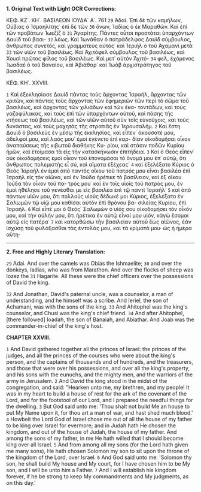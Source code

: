 **1. Original Text with Light OCR Corrections:**

ΚΕΦ. ΚΖ΄. ΚΗ΄. ΒΑΣΙΛΕΩΝ ΙΟΥΔΑ΄ Α΄. 761
`29` Ἀδαί. Ἐπὶ δὲ τῶν καμήλων, Οὐβίας ὁ Ἰσμαηλίτης˙ ἐπὶ δὲ τῶν
`30` ὄνων, Ἰαδίας ὁ ἐκ Μαραθῶν. Καὶ ἐπὶ τῶν προβάτων Ἰωεζὶζ ὁ
`31` Ἀγαρίτης. Πάντες οὗτοι προστάται ὑπαρχόντων Δαυὶδ τοῦ βασι-
`32` λέως. Καὶ Ἰωνάθαν ὁ πατράδελφος Δαυὶδ σύμβουλος, ἄνθρωπος
    συνετός, καὶ γραμματεὺς αὐτός˙ καὶ Ἰεριὴλ ὁ τοῦ Ἀχαμανὶ μετὰ
`33` τῶν υἱῶν τοῦ βασιλέως. Καὶ Ἀχιτόφελ σύμβουλος τοῦ βασιλέως,
    καὶ Χουσὶ πρῶτος φίλος τοῦ βασιλέως. Καὶ μετ᾿ αὐτόν Ἀχιτό-
`34` φελ, ἐχόμενος Ἰωαδαέ ὁ τοῦ Βαναίου, καὶ Ἀβιάθαρ˙ καὶ Ἰωὰβ
    ἀρχιστράτηγος τοῦ βασιλέως.

ΚΕΦ. ΚΗ΄. XXVIII.

`1` Καὶ ἐξεκλησίασε Δαυὶδ πάντας τοὺς ἄρχοντας Ἰσραήλ, ἄρχοντας
    τῶν κριτῶν, καὶ πάντας τοὺς ἄρχοντας τῶν ἐφημεριῶν τῶν περὶ
    τὸ σῶμα τοῦ βασιλέως, καὶ ἄρχοντας τῶν χιλιάδων καὶ τῶν ἑκα-
    τοντάδων, καὶ τοὺς γαζοφύλακας, καὶ τοὺς ἐπὶ τῶν ὑπαρχόντων
    αὐτοῦ, καὶ πάσης τῆς κτήσεως τοῦ βασιλέως, καὶ τῶν υἱῶν αὐτοῦ
    σὺν τοῖς εὐνούχοις, καὶ τοὺς δυνάστας, καὶ τοὺς μαχητὰς τῆς
    στρατιᾶς ἐν Ἱερουσαλήμ.
`2` Καὶ ἔστη Δαυὶδ ὁ βασιλεὺς ἐν μέσῳ τῆς ἐκκλησίας, καὶ εἶπεν˙
    ἀκούσατέ μου, ἀδελφοί μου, καὶ λαός μου˙ ἐμοὶ ἐγένετο ἐπὶ καρ-
    δίαν οἰκοδομῆσαι οἶκον ἀναπαύσεως τῆς κιβωτοῦ διαθήκης Κυ-
    ρίου, καὶ στάσιν ποδῶν Κυρίου ἡμῶν, καὶ ἑτοίμασα τὰ εἰς τὴν
    κατασκήνωσιν ἐπιτήδεια.
`3` Καὶ ὁ Θεὸς εἶπεν˙ οὐκ οἰκοδομήσεις ἐμοὶ οἶκον τοῦ ἐπονομάσαι
    τὸ ὄνομά μου ἐπ᾿ αὐτῷ, ὅτι ἄνθρωπος πολεμιστὴς εἶ σύ, καὶ αἵματα
    ἐξέχεας˙
`4` καὶ ἐξελέξατο Κύριος ὁ Θεός Ἰσραὴλ ἐν ἐμοὶ ἀπὸ παντὸς οἴκου
    τοῦ πατρός μου εἶναι βασιλέα ἐπὶ Ἰσραὴλ εἰς τὸν αἰῶνα, καὶ ἐν
    Ἰούδα ἡρέτικε τὸ βασίλειον, καὶ ἐξ οἴκου Ἰούδα τὸν οἶκον τοῦ πα-
    τρός μου˙ καὶ ἐν τοῖς υἱοῖς τοῦ πατρός μου, ἐν ἐμοὶ ἠθέλησε τοῦ
    γενέσθαι με εἰς βασιλέα ἐπὶ τῷ παντὶ Ἰσραήλ˙
`5` καὶ ἀπὸ πάντων υἱῶν μου, ὅτι πολλοὺς υἱοὺς δέδωκέ μοι Κύριος,
    ἐξελέξατο ἐν Σαλωμῶν τῷ υἱῷ μου καθίσαι αὐτὸν ἐπὶ θρόνου βα-
    σιλείας Κυρίου, ἐπὶ Ἰσραήλ.
`6` Καὶ εἶπέ μοι ὁ Θεός˙ Σαλωμὼν ὁ υἱός σου οἰκοδομήσει τὸν οἶκόν
    μου, καὶ τὴν αὐλήν μου, ὅτι ἡρέτικα ἐν αὐτῷ εἶναί μου υἱόν, κἀγὼ
    ἔσομαι αὐτῷ εἰς πατέρα˙
`7` καὶ κατορθώσω τὴν βασιλείαν αὐτοῦ ἕως αἰῶνος, ἐὰν ἰσχύσῃ τοῦ
    φυλάξασθαι τὰς ἐντολὰς μου, καὶ τὰ κρίματά μου· ὡς ἡ ἡμέρα αὕτη·

---

**2. Free and Highly Literary Translation:**

`29` Adai.
    And over the camels was Obias the Ishmaelite;
`30` and over the donkeys, Iadias, who was from Marathon.
    And over the flocks of sheep was Iozez the
`31` Hagarite. All these were the chief officers over the possessions of David the king.

`32` And Jonathan, David's paternal uncle, was a counselor, a man of understanding, and he himself was a scribe. And Ieriel, the son of Achamani, was with the sons of the king.
`33` And Ahitophel was the king's counselor, and Chusi was the king's chief friend.
`34` And after Ahitophel, [there followed] Ioadah, the son of Banaiah, and Abiathar. And Joab was the commander-in-chief of the king's host.

**CHAPTER XXVIII.**

`1` And David gathered together all the princes of Israel: the princes of the judges, and all the princes of the courses who were about the king's person, and the captains of thousands and of hundreds, and the treasurers, and those that were over his possessions, and over all the king's property, and his sons with the eunuchs, and the mighty men, and the warriors of the army in Jerusalem.
`2` And David the king stood in the midst of the congregation, and said: "Hearken unto me, my brethren, and my people! It was in my heart to build a house of rest for the ark of the covenant of the Lord, and for the footstool of our Lord, and I prepared the needful things for the dwelling.
`3` But God said unto me: 'Thou shalt not build Me an house to put My Name upon it, for thou art a man of war, and hast shed much blood.'
`4` Howbeit the Lord God of Israel chose me out of all the house of my father to be king over Israel for evermore; and in Judah hath He chosen the kingdom, and out of the house of Judah, the house of my father. And among the sons of my father, in me He hath willed that I should become king over all Israel.
`5` And from among all my sons (for the Lord hath given me many sons), He hath chosen Solomon my son to sit upon the throne of the kingdom of the Lord, over Israel.
`6` And God said unto me: 'Solomon thy son, he shall build My house and My court, for I have chosen him to be My son, and I will be unto him a Father.
`7` And I will establish his kingdom forever, if he be strong to keep My commandments and My judgments, as on this day.'